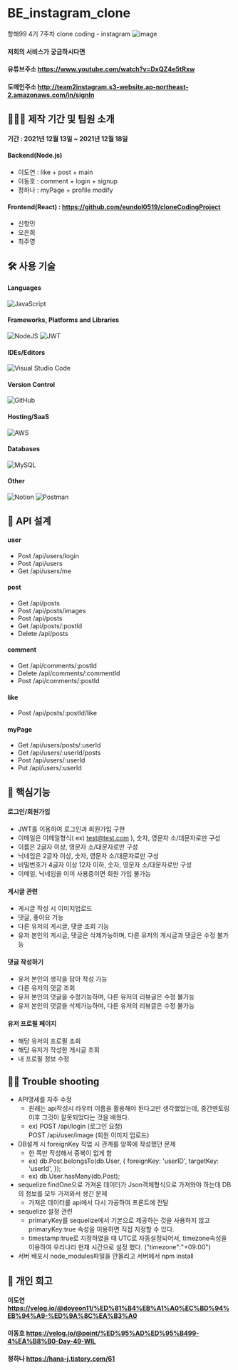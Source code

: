 # BE_instagram_clone
항해99 4기 7주차 clone coding - instagram
![image](https://user-images.githubusercontent.com/80023108/146629670-a0389404-6eca-438d-8733-eaf8d0ff945d.png)
#### 저희의 서비스가 궁금하시다면
#### 유튜브주소 https://www.youtube.com/watch?v=DxQZ4e5tRxw
#### 도메인주소 http://team2instagram.s3-website.ap-northeast-2.amazonaws.com/in/signIn
## 🧑🏻‍💻 제작 기간 및 팀원 소개
#### 기간 : 2021년 12월 13일 ~ 2021년 12월 18일
#### Backend(Node.js)
- 이도연 : like + post + main
- 이동호 : comment + login + signup
- 정하나 : myPage + profile modify

#### Frontend(React) : https://github.com/eundol0519/cloneCodingProject
- 신항민
- 오은희
- 최주영

## 🛠 사용 기술
#### Languages
![JavaScript](https://img.shields.io/badge/javascript-%23323330.svg?style=for-the-badge&logo=javascript&logoColor=%23F7DF1E)
#### Frameworks, Platforms and Libraries
![NodeJS](https://img.shields.io/badge/node.js-6DA55F?style=for-the-badge&logo=node.js&logoColor=white)
![JWT](https://img.shields.io/badge/JWT-black?style=for-the-badge&logo=JSON%20web%20tokens)
#### IDEs/Editors
![Visual Studio Code](https://img.shields.io/badge/Visual%20Studio%20Code-0078d7.svg?style=for-the-badge&logo=visual-studio-code&logoColor=white)
#### Version Control
![GitHub](https://img.shields.io/badge/github-%23121011.svg?style=for-the-badge&logo=github&logoColor=white)
#### Hosting/SaaS
![AWS](https://img.shields.io/badge/AWS-%23FF9900.svg?style=for-the-badge&logo=amazon-aws&logoColor=white)
#### Databases
![MySQL](https://img.shields.io/badge/mysql-4479A1?style=flat-square&logo=mysql&logoColor=white)
#### Other
![Notion](https://img.shields.io/badge/Notion-%23000000.svg?style=for-the-badge&logo=notion&logoColor=white)
![Postman](https://img.shields.io/badge/Postman-FF6C37?style=for-the-badge&logo=postman&logoColor=white)
## 🎢 API 설계
#### user
- Post /api/users/login
- Post /api/users
- Get /api/users/me
#### post
- Get /api/posts
- Post /api/posts/images
- Post /api/posts
- Get /api/posts/:postId
- Delete /api/posts
#### comment
- Get /api/comments/:postId
- Delete /api/comments/:commentId
- Post /api/comments/:postId
#### like
- Post /api/posts/:postId/like
#### myPage
- Get /api/users/posts/:userId
- Get /api/users/:userId/posts
- Post /api/users/:userId
- Put /api/users/:userId
## 📜 핵심기능
#### 로그인/회원가입
- JWT를 이용하여 로그인과 회원가입 구현
- 이메일은 이메일형식( ex) test@test.com ), 숫자, 영문자 소/대문자로만 구성
- 이름은 2글자 이상, 영문자 소/대문자로만 구성
- 닉네임은 2글자 이상, 숫자, 영문자 소/대문자로만 구성
- 비밀번호가 4글자 이상 12자 이하, 숫자, 영문자 소/대문자로만 구성
- 이메일, 닉네임을 이미 사용중이면 회원 가입 불가능
#### 게시글 관련
- 게시글 작성 시 이미지업로드
- 댓글, 좋아요 기능
- 다른 유저의 게시글, 댓글 조회 기능
- 유저 본인의 게시글, 댓글은 삭제가능하며, 다른 유저의 게시글과 댓글은 수정 불가능
#### 댓글 작성하기
- 유저 본인의 생각을 담아 작성 가능
- 다른 유저의 댓글 조회
- 유저 본인의 댓글을 수정가능하며, 다른 유저의 리뷰글은 수정 불가능
- 유저 본인의 댓글을 삭제가능하며, 다른 유저의 리뷰글은 수정 불가능
#### 유저 프로필 페이지
- 해당 유저의 프로필 조회
- 해당 유저가 작성한 게시글 조회
- 내 프로필 정보 수정
## 🤦🏻 Trouble shooting
- API명세를 자주 수정
    - 원래는 api작성시 라우터 이름을 활용해야 된다고만 생각했었는데, 중간멘토링 이후 그것이 잘못되었다는 것을 배웠다. 
    - ex) POST /api/login (로그인 요청) <br>
          POST /api/user/image (회원 이미지 업로드)
- DB설계 시 foreignKey 작업 시 관계를 양쪽에 작성했던 문제
    - 한 쪽만 작성해서 중복이 없게 함
    - ex) db.Post.belongsTo(db.User, { foreignKey: 'userID', targetKey: 'userId', });
    - ex) db.User.hasMany(db.Post);
- sequelize findOne으로 가져온 데이터가 Json객체형식으로 가져와야 하는데 DB의 정보를 모두 가져와서 생긴 문제
    - 가져온 데이터를 api에서 다시 가공하여 프론트에 전달
- sequelize 설정 관련
    - primaryKey를 sequelize에서 기본으로 제공하는 것을 사용하지 않고 primaryKey:true 속성을 이용하면 직접 지정할 수 있다.
    - timestamp:true로 지정하였을 때 UTC로 자동설정되어서, timezone속성을 이용하여 우리나라 현재 시간으로 설정 했다. ("timezone":"+09:00")
- 서버 배포시 node_modules파일을 안올리고 서버에서 npm install 

## 🍻 개인 회고
#### 이도연 https://velog.io/@doyeon11/%ED%81%B4%EB%A1%A0%EC%BD%94%EB%94%A9-%ED%9A%8C%EA%B3%A0
#### 이동호 https://velog.io/@point/%ED%95%AD%ED%95%B499-4%EA%B8%B0-Day-49-WIL
#### 정하나 https://hana-j.tistory.com/61